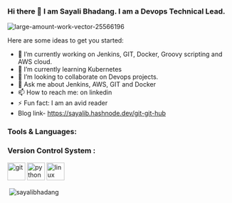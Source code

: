 ### Hi there 👋 I am Sayali Bhadang. I am a Devops Technical Lead. 
![large-amount-work-vector-25566196](https://github.com/sayalibhadang/sayalibhadang/assets/8587995/a55ba1a5-12a3-4db1-b75d-2dac89b9718f)


Here are some ideas to get you started:
- 🔭 I’m currently working on Jenkins, GIT, Docker, Groovy scripting and AWS cloud.
- 🌱 I’m currently learning Kubernetes
- 👯 I’m looking to collaborate on Devops projects.
- 💬 Ask me about Jenkins, AWS, GIT and Docker
- 📫 How to reach me: on linkedin
- ⚡ Fun fact: I am an avid reader
- Blog link- https://sayalib.hashnode.dev/git-git-hub
>
<h3 align="left">Tools & Languages:</h3>
<h3 align="left">Version Control System :</h3>
<h align="left><a href="https://git-scm.com/" target="_blank" rel="noreferrer"> <img src="https://www.vectorlogo.zone/logos/git-scm/git-scm-icon.svg" alt="git" width="40" height="40"/> <img src="https://www.python.org/" alt="python" width="40" height="40"/> <img src="https://www.linux.org/" alt="linux" width="40" height="40"/></a>
<a href=https://aws.amazon.com/free/?trk=14a4002d-4936-4343-8211-b5a150ca592b&sc_channel=ps&ef_id=CjwKCAjw67ajBhAVEiwA2g_jEHq4JHjWh1DI80sheiBxjmNKB8juxDv_aby4mlrZrzMEWbf-TrMbNhoC5p4QAvD_BwE:G:s&s_kwcid=AL!4422!3!453325184782!e!!g!!aws!10712784856!111477279771"> <Salt="git" width="40" height="40"/> </a>
<a href="https://www.python.org/"  width="40" height="40"> </a>
<a href="https://www.linux.org/"  width="40" height="40"/> </a> 
<p>&nbsp;<img align="center" src="https://github-readme-stats.vercel.app/api?username=sayalibhadang&show_icons=true&locale=en" alt="sayalibhadang" /></p>

